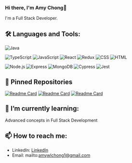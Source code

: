 ### Hi there, I'm Amy Chong👋

I'm a Full Stack Developer.

## 🛠️ Languages and Tools:

<img src="https://img.shields.io/badge/java-%23ED8B00.svg?style=for-the-badge" alt="Java" style="max-width: 100%;"/>

<img src="https://img.shields.io/badge/typescript-%23007ACC.svg?style=for-the-badge&logo=typescript&logoColor=white" alt="TypeScript" style="max-width: 100%;"/> <img src="https://img.shields.io/badge/javascript-%23323330.svg?style=for-the-badge&logo=javascript&logoColor=%23F7DF1E" alt="JavaScript" style="max-width: 100%;"/> <img src="https://img.shields.io/badge/react-%2320232a.svg?style=for-the-badge&logo=react&logoColor=%2361DAFB" alt="React" style="max-width: 100%;"/> <img src="https://img.shields.io/badge/redux-%23593d88.svg?style=for-the-badge&logo=redux&logoColor=white" alt="Redux" style="max-width: 100%;"/> <img src="https://img.shields.io/badge/css3-%231572B6.svg?style=for-the-badge&logo=css3&logoColor=white" alt="CSS" style="max-width: 100%;"/> <img src="https://img.shields.io/badge/html5-%23E34F26.svg?style=for-the-badge&logo=html5&logoColor=white" alt="HTML" style="max-width: 100%;"/>

<img src="https://img.shields.io/badge/node.js-6DA55F?style=for-the-badge&logo=node.js&logoColor=white" alt="Node.js" style="max-width: 100%;"/> <img src="https://img.shields.io/badge/express-%23404d59.svg?style=for-the-badge&logo=express&logoColor=%2361DAFB" alt="Express" style="max-width: 100%;"/> <img src="https://img.shields.io/badge/MongoDB-%234ea94b.svg?style=for-the-badge&logo=mongodb&logoColor=white" alt="MongoDB" style="max-width: 100%;"/> <img src="https://img.shields.io/badge/-cypress-%23E5E5E5?style=for-the-badge&logo=cypress&logoColor=058a5e" alt="Cypress" style="max-width: 100%;"/> <img src="https://img.shields.io/badge/-jest-%23C21325?style=for-the-badge&logo=jest&logoColor=white" alt="Jest" style="max-width: 100%;"/>

## 📌 Pinned Repositories
[![Readme Card](https://github-readme-stats.vercel.app/api/pin/?username=amywlchong&repo=typescript-projects)](https://github.com/amywlchong/typescript-projects)
[![Readme Card](https://github-readme-stats.vercel.app/api/pin/?username=amywlchong&repo=full-stack-open)](https://github.com/amywlchong/full-stack-open)
[![Readme Card](https://github-readme-stats.vercel.app/api/pin/?username=amywlchong&repo=algorithms-princeton)](https://github.com/amywlchong/algorithms-princeton)

## 🌱 I’m currently learning:

Advanced concepts in Full Stack Development

## 📫 How to reach me:

- LinkedIn: [LinkedIn](https://linkedin.com/in/wing-lam-chong)
- Email: mailto:amywlchong1@gmail.com


<!--
**amywlchong/amywlchong** is a ✨ _special_ ✨ repository because its `README.md` (this file) appears on your GitHub profile.

Here are some ideas to get you started:

- 🔭 I’m currently working on ...
- 🌱 I’m currently learning ...
- 👯 I’m looking to collaborate on ...
- 🤔 I’m looking for help with ...
- 💬 Ask me about ...
- 📫 How to reach me: ...
- 😄 Pronouns: ...
- ⚡ Fun fact: ...
-->
